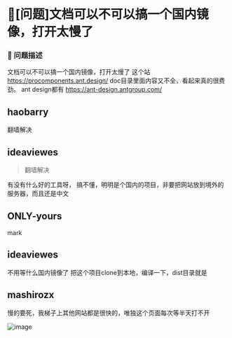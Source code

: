 # 🧐[问题]文档可以不可以搞一个国内镜像，打开太慢了

### 🧐 问题描述

文档可以不可以搞一个国内镜像，打开太慢了
这个站
https://procomponents.ant.design/
doc目录里面内容又不全，看起来真的很费劲。
ant design都有
https://ant-design.antgroup.com/

## haobarry

翻墙解决

## ideaviewes

> 翻墙解决

有没有什么好的工具呀，
搞不懂，明明是个国内的项目，非要把网站放到境外的服务器，而且还是中文

## ONLY-yours

mark

## ideaviewes

不用等什么国内镜像了
把这个项目clone到本地，编译一下，dist目录就是

## mashirozx

慢的要死，我梯子上其他网站都是很快的，唯独这个页面每次等半天打不开

![image](https://github.com/ant-design/pro-components/assets/16148054/8bbc5a7c-eb3b-4c22-b42e-c93fc496e780)
